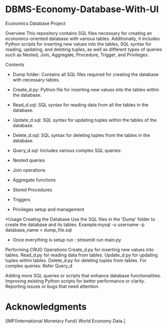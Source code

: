 # DBMS-Economy-Database-With-UI

Economics Database Project

Overview
This repository contains SQL files necessary for creating an economics-oriented database with various tables. Additionally, it includes Python scripts for inserting new values into the tables, SQL syntax for reading, updating, and deleting tuples, as well as different types of queries such as Nested, Join, Aggregate, Procedure, Trigger, and Privileges.

Contents

* Dump folder: Contains all SQL files required for creating the database with necessary tables.

* Create_d.py: Python file for inserting new values into the tables within the database.

* Read_d.sql: SQL syntax for reading data from all the tables in the database.

* Update_d.sql: SQL syntax for updating tuples within the tables of the database.

* Delete_d.sql: SQL syntax for deleting tuples from the tables in the database.

* Query_d.sql: Includes various complex SQL queries:

* Nested queries
* Join operations
* Aggregate functions
* Stored Procedures
* Triggers
* Privileges setup and management

*Usage
Creating the Database
Use the SQL files in the 'Dump' folder to create the database and its tables.
Example:mysql -u username -p database_name < dump_file.sql

* Once everything is setup run : streamlit run main.py

Performing CRUD Operations
Create_d.py for inserting new values into tables.
Read_d.py for reading data from tables.
Update_d.py for updating tuples within tables.
Delete_d.py for deleting tuples from tables.
For complex queries: Refer Query_d

Adding more SQL queries or scripts that enhance database functionalities.
Improving existing Python scripts for better performance or clarity.
Reporting issues or bugs that need attention.

# Acknowledgments
[IMF(International Monetary Fund) World Economy Data.]


  
